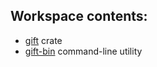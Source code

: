 ## Workspace contents:

* [gift] crate
* [gift-bin] command-line utility


[gift]: ./gift/
[gift-bin]: ./gift-bin/

